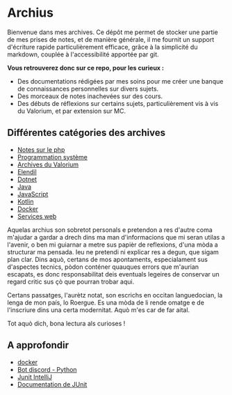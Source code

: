 # Archius

Bienvenue dans mes archives.
Ce dépôt me permet de stocker une partie de mes prises de notes, et de manière générale, il me fournit un support d'écriture rapide particulièrement efficace, grâce à la simplicité du markdown, couplée à l'accessibilité apportée par git.

**Vous retrouverez donc sur ce repo, pour les curieux :**

- Des documentations rédigées par mes soins pour me créer une banque de connaissances personnelles sur divers sujets.
- Des morceaux de notes inachevées sur des cours.
- Des débuts de réflexions sur certains sujets, particulièrement vis à vis du Valorium, et par extension sur MC.

## Différentes catégories des archives

- [Notes sur le php](./src/php/intro.md)
- [Programmation système](./src/programmationSysteme/intro.md)
- [Archives du Valorium](./src/mc/valorium/accueil.md)
- [Elendil](./src/mc/Elendil/Ligue.md)
- [Dotnet](./src/dotnet/intro.md)
- [Java](./src/java/sommaire.md)
- [JavaScript](./src/javascript/sommaire.md)
- [Kotlin](./src/kotlin/sommaire.md)
- [Docker](./src/docker/sommaire.md)
- [Services web](./src/servicesWeb/sommaire.md)

Aquelas archius son sobretot personals e pretendon a res d'autre coma m'ajudar a gardar a drech dins ma man d'informacions que mi seran utilas a l'avenir, o ben mi guiarnar a metre sus papièr de reflexions, d'una mòda a structurar ma pensada.
Ieu ne pretendi ni explicar res a degun, que sigam plan clar.
Dins aquò, certans de mos apontaments, especialament sus d'aspectes tecnics, pòdon conténer quauques errors que m'aurian escapats, es donc responsabilitat deis eventuals legeires de conservar un regard critic sus çò que pourran trobar aqui.

Certans passatges, l'aurètz notat, son escrichs en occitan languedocian, la lenga de mon país, lo Roergue. Es una mòda de li rende omatge e de l'inscriure dins una certa modernitat. Aquò m'es car de far aital.

Tot aquò dich, bona lectura als curioses !

## A approfondir

* [docker](https://www.youtube.com/playlist?list=PL6gx4Cwl9DGBkvpSIgwchk0glHLz7CQ-7)
* [Bot discord - Python](https://www.youtube.com/playlist?list=PL6gx4Cwl9DGAHdJdtEl0-XiRfPRAvpbSz)
* [Junit IntelliJ](https://www.jetbrains.com/help/idea/junit.html#intellij)
* [Documentation de JUnit](https://junit.org/junit5/docs/current/user-guide/#writing-tests)
